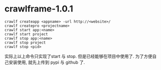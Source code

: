 crawlframe-1.0.1
==========================
``` 
crawlf createapp <appname> -url http://<website>/
crawlf createpro <projectname>
crawlf start app:<name>
crawlf start project
crawlf stop app:<name>
crawlf stop project
crawlf stop <pid>
``` 

实际上以上命令只实现了start 与 stop. 
但是已经能够在项目中使用了.
为了方便自己安装使用, 就先上传到 pypi 与 github 了.